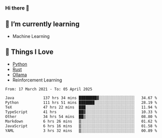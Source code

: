 ### Hi there 👋
<!-- ## About Me -->

## 🌱 I’m currently learning
- Machine Learning

## 🥰 Things I Love
- [Python](https://www.python.org/) 
- [Rust](https://www.rust-lang.org/)
- [Ollama](https://ollama.com)
- Reinforcement Learning

<!--START_SECTION:waka-->

```txt
From: 17 March 2021 - To: 05 April 2025

Java             137 hrs 34 mins ████████▓░░░░░░░░░░░░░░░░   34.67 %
Python           111 hrs 51 mins ███████░░░░░░░░░░░░░░░░░░   28.19 %
TeX              47 hrs 22 mins  ███░░░░░░░░░░░░░░░░░░░░░░   11.94 %
TypeScript       41 hrs          ██▓░░░░░░░░░░░░░░░░░░░░░░   10.33 %
Other            34 hrs 54 mins  ██▒░░░░░░░░░░░░░░░░░░░░░░   08.80 %
Markdown         6 hrs 26 mins   ▒░░░░░░░░░░░░░░░░░░░░░░░░   01.62 %
JavaScript       6 hrs 16 mins   ▒░░░░░░░░░░░░░░░░░░░░░░░░   01.58 %
YAML             3 hrs 32 mins   ▒░░░░░░░░░░░░░░░░░░░░░░░░   00.89 %
```

<!--END_SECTION:waka-->

<!--
**CharlesC03/CharlesC03** is a ✨ _special_ ✨ repository because its `README.md` (this file) appears on your GitHub profile.

Here are some ideas to get you started:

- 🔭 I’m currently working on ...
- 🌱 I’m currently learning ...
- 👯 I’m looking to collaborate on ...
- 🤔 I’m looking for help with ...
- 💬 Ask me about ...
- 📫 How to reach me: ...
- 😄 Pronouns: ...
- ⚡ Fun fact: ...
-->
